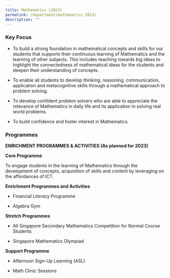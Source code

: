 ```yaml
---
title: Mathematics (2023)
permalink: /department/mathematics-2023/
description: ""
---
```

### Key Focus

* To build a strong foundation in mathematical concepts and skills for our students that supports their continuous learning of Mathematics and the learning of other subjects. This includes teaching towards big ideas to highlight the connectedness of mathematical ideas for the students and deepen their understanding of concepts.

* To enable all students to develop thinking, reasoning, communication, application and metacognitive skills through a mathematical approach to problem solving.

* To develop confident problem solvers who are able to appreciate the relevance of Mathematics in daily life and its application in solving real world problems.

* To build confidence and foster interest in Mathematics.

### Programmes

**ENRICHMENT PROGRAMMES & ACTIVITIES (As planned for 2023)**

**Core Programme**

To engage students in the learning of Mathematics through the development of concepts, acquisition of skills and content by leveraging on the affordances of ICT.

**Enrichment Programmes and Activities**

* Financial Literacy Programme

* Algebra Gym

**Stretch Programmes**

* All Singapore Secondary Mathematics Competition for Normal Course Students

* Singapore Mathematics Olympiad

**Support Programme**

* Afternoon Sign-Up Learning (ASL)

* Math Clinic Sessions